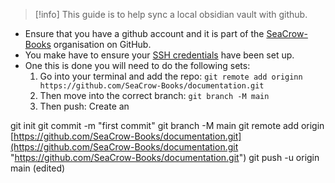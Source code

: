 > [!info] 
> This guide is to help sync a local obsidian vault with github. 
> 

- Ensure that you have a github account and it is part of the [SeaCrow-Books](https://github.com/SeaCrow-Books) organisation on GitHub. 
- You make have to ensure your [SSH credentials](https://docs.github.com/en/authentication/connecting-to-github-with-ssh) have been set up. 
- One this is done you will need to do the following sets:
	1. Go into your terminal and add the repo: `git remote add originn https://github.com/SeaCrow-Books/documentation.git`
	2. Then move into the correct branch: `git branch -M main`
	3. Then push: 
	   Create an 



git init git commit -m "first commit" git branch -M main git remote add origin [https://github.com/SeaCrow-Books/documentation.git](https://github.com/SeaCrow-Books/documentation.git "https://github.com/SeaCrow-Books/documentation.git") git push -u origin main (edited)